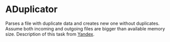 # ADuplicator

Parses a file with duplicate data and creates new one without duplicates. Assume both incoming and outgoing files are bigger than available memory size.
Description of this task from [Yandex](http://company.yandex.ru/job/vacancies/javdev.xml).
